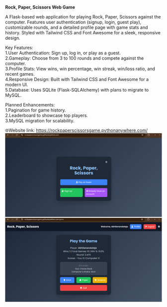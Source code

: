 <b>Rock, Paper, Scissors Web Game</b>

A Flask-based web application for playing Rock, Paper, Scissors against the computer. Features user authentication (signup, login, guest play), customizable rounds, and a detailed profile page with game stats and history. Styled with Tailwind CSS and Font Awesome for a sleek, responsive design.<br>

Key Features:<br>
1.User Authentication: Sign up, log in, or play as a guest.<br>
2.Gameplay: Choose from 3 to 100 rounds and compete against the computer.<br>
3.Profile Stats: View wins, win percentage, win streak, win/loss ratio, and recent games.<br>
4.Responsive Design: Built with Tailwind CSS and Font Awesome for a modern UI.<br>
5.Database: Uses SQLite (Flask-SQLAlchemy) with plans to migrate to MySQL.<br>

Planned Enhancements:<br>
1.Pagination for game history.<br>
2.Leaderboard to showcase top players.<br>
3.MySQL migration for scalability.<br>

🌐Website link: https://rockpaperscissorsgame.pythonanywhere.com/<br>
![Header](index.png)
![Header](game.png)
